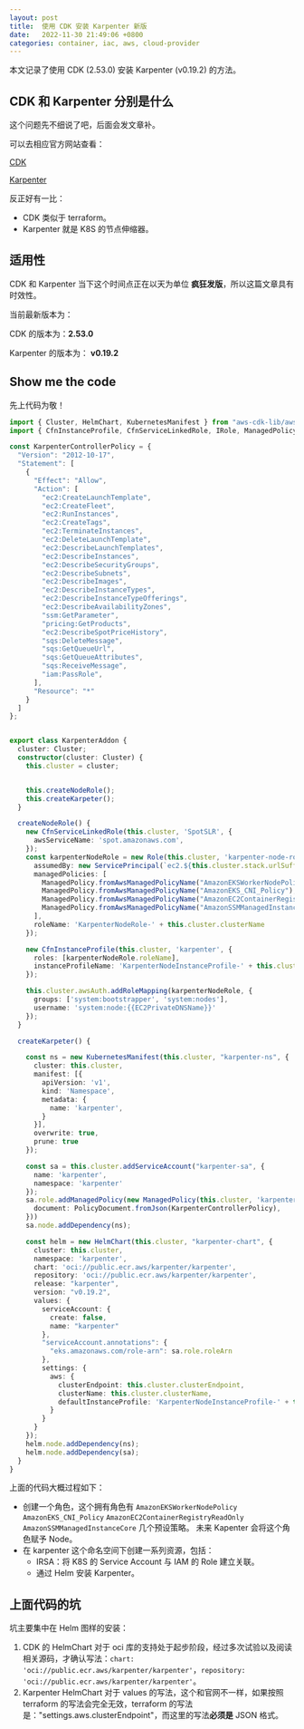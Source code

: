 ```yaml
---
layout: post
title:  使用 CDK 安装 Karpenter 新版
date:   2022-11-30 21:49:06 +0800
categories: container, iac, aws, cloud-provider
---
```


本文记录了使用 CDK (2.53.0) 安装 Karpenter (v0.19.2) 的方法。

## CDK 和 Karpenter 分别是什么

这个问题先不细说了吧，后面会发文章补。

可以去相应官方网站查看：

[CDK](https://aws.amazon.com/cn/cdk/)

[Karpenter](https://karpenter.sh/)

反正好有一比：

- CDK 类似于 terraform。
- Karpenter 就是 K8S 的节点伸缩器。

## 适用性

CDK 和 Karpenter 当下这个时间点正在以天为单位 **疯狂发版**，所以这篇文章具有时效性。

当前最新版本为：

CDK 的版本为：**2.53.0**

Karpenter 的版本为： **v0.19.2**

## Show me the code

先上代码为敬！

```ts
import { Cluster, HelmChart, KubernetesManifest } from "aws-cdk-lib/aws-eks";
import { CfnInstanceProfile, CfnServiceLinkedRole, IRole, ManagedPolicy, PolicyDocument, Role, ServicePrincipal } from "aws-cdk-lib/aws-iam";

const KarpenterControllerPolicy = {
  "Version": "2012-10-17",
  "Statement": [
    {
      "Effect": "Allow",
      "Action": [
        "ec2:CreateLaunchTemplate",
        "ec2:CreateFleet",
        "ec2:RunInstances",
        "ec2:CreateTags",
        "ec2:TerminateInstances",
        "ec2:DeleteLaunchTemplate",
        "ec2:DescribeLaunchTemplates",
        "ec2:DescribeInstances",
        "ec2:DescribeSecurityGroups",
        "ec2:DescribeSubnets",
        "ec2:DescribeImages",
        "ec2:DescribeInstanceTypes",
        "ec2:DescribeInstanceTypeOfferings",
        "ec2:DescribeAvailabilityZones",
        "ssm:GetParameter",
        "pricing:GetProducts",
        "ec2:DescribeSpotPriceHistory",
        "sqs:DeleteMessage",
        "sqs:GetQueueUrl",
        "sqs:GetQueueAttributes",
        "sqs:ReceiveMessage",
        "iam:PassRole",
      ],
      "Resource": "*"
    }
  ]
};


export class KarpenterAddon {
  cluster: Cluster;
  constructor(cluster: Cluster) {
    this.cluster = cluster;


    this.createNodeRole();
    this.createKarpeter();
  }

  createNodeRole() {
    new CfnServiceLinkedRole(this.cluster, 'SpotSLR', {
      awsServiceName: 'spot.amazonaws.com',
    });
    const karpenterNodeRole = new Role(this.cluster, 'karpenter-node-role', {
      assumedBy: new ServicePrincipal(`ec2.${this.cluster.stack.urlSuffix}`),
      managedPolicies: [
        ManagedPolicy.fromAwsManagedPolicyName("AmazonEKSWorkerNodePolicy"),
        ManagedPolicy.fromAwsManagedPolicyName("AmazonEKS_CNI_Policy"),
        ManagedPolicy.fromAwsManagedPolicyName("AmazonEC2ContainerRegistryReadOnly"),
        ManagedPolicy.fromAwsManagedPolicyName("AmazonSSMManagedInstanceCore"),
      ],
      roleName: 'KarpenterNodeRole-' + this.cluster.clusterName
    });

    new CfnInstanceProfile(this.cluster, 'karpenter', {
      roles: [karpenterNodeRole.roleName],
      instanceProfileName: 'KarpenterNodeInstanceProfile-' + this.cluster.clusterName
    });

    this.cluster.awsAuth.addRoleMapping(karpenterNodeRole, {
      groups: ['system:bootstrapper', 'system:nodes'],
      username: 'system:node:{{EC2PrivateDNSName}}'
    });
  }

  createKarpeter() {

    const ns = new KubernetesManifest(this.cluster, "karpenter-ns", {
      cluster: this.cluster,
      manifest: [{
        apiVersion: 'v1',
        kind: 'Namespace',
        metadata: {
          name: 'karpenter',
        }
      }],
      overwrite: true,
      prune: true
    });

    const sa = this.cluster.addServiceAccount("karpenter-sa", {
      name: 'karpenter',
      namespace: 'karpenter'
    });
    sa.role.addManagedPolicy(new ManagedPolicy(this.cluster, 'karpenter-node-policy', {
      document: PolicyDocument.fromJson(KarpenterControllerPolicy),
    }))
    sa.node.addDependency(ns);

    const helm = new HelmChart(this.cluster, "karpenter-chart", {
      cluster: this.cluster,
      namespace: 'karpenter',
      chart: 'oci://public.ecr.aws/karpenter/karpenter',
      repository: 'oci://public.ecr.aws/karpenter/karpenter',
      release: "karpenter",
      version: "v0.19.2",
      values: {
        serviceAccount: {
          create: false,
          name: "karpenter"
        },
        "serviceAccount.annotations": {
          "eks.amazonaws.com/role-arn": sa.role.roleArn
        },
        settings: {
          aws: {
            clusterEndpoint: this.cluster.clusterEndpoint,
            clusterName: this.cluster.clusterName,
            defaultInstanceProfile: 'KarpenterNodeInstanceProfile-' + this.cluster.clusterName,
          }
        }
      }
    });
    helm.node.addDependency(ns);
    helm.node.addDependency(sa);
  }
}
```

上面的代码大概过程如下：

- 创建一个角色，这个拥有角色有 `AmazonEKSWorkerNodePolicy` `AmazonEKS_CNI_Policy` `AmazonEC2ContainerRegistryReadOnly` `AmazonSSMManagedInstanceCore` 几个预设策略。 未来 Kapenter 会将这个角色赋予 Node。
- 在 karpenter 这个命名空间下创建一系列资源，包括：
  - IRSA：将 K8S 的 Service Account 与 IAM 的 Role 建立关联。
  - 通过 Helm 安装 Karpenter。

## 上面代码的坑

坑主要集中在 Helm 图样的安装：

1. CDK 的 HelmChart 对于 oci 库的支持处于起步阶段，经过多次试验以及阅读相关源码，才确认写法：`chart: 'oci://public.ecr.aws/karpenter/karpenter'`，`repository: 'oci://public.ecr.aws/karpenter/karpenter'`。
2. Karpenter HelmChart 对于 values 的写法，这个和官网不一样，如果按照 terraform 的写法会完全无效，terraform 的写法是："settings.aws.clusterEndpoint"，而这里的写法**必须是** JSON 格式。
